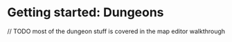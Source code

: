 # Getting started: Dungeons

// TODO most of the dungeon stuff is covered in the map editor walkthrough